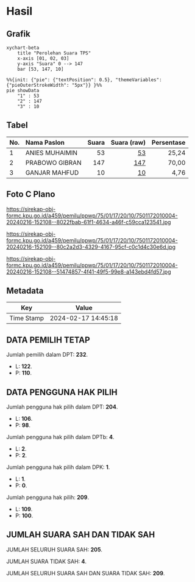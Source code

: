 # Hasil

## Grafik

```mermaid
xychart-beta
    title "Perolehan Suara TPS"
    x-axis [01, 02, 03]
    y-axis "Suara" 0 --> 147
    bar [53, 147, 10]
```

```mermaid
%%{init: {"pie": {"textPosition": 0.5}, "themeVariables": {"pieOuterStrokeWidth": "5px"}} }%%
pie showData
    "1" : 53
    "2" : 147
    "3" : 10
```

## Tabel

| No. | Nama Paslon    | Suara | Suara (raw) | Persentase |
|:--- |:-------------- | -----:| -----------:| ----------:|
| 1   | ANIES MUHAIMIN | 53    | [53][p-1]   | 25,24      |
| 2   | PRABOWO GIBRAN | 147   | [147][p-2]  | 70,00      |
| 3   | GANJAR MAHFUD  | 10    | [10][p-3]   | 4,76       |


[p-1]: https://github.com/gigit-pemilu/pemilu-2024-75-gorontalo/blob/main/pilpres/hitung-suara/sub/75-gorontalo/sub/01-gorontalo/sub/17-limboto-barat/sub/2010-huidu-utara/sub/004-tps/sub/paslon-1.txt
[p-2]: https://github.com/gigit-pemilu/pemilu-2024-75-gorontalo/blob/main/pilpres/hitung-suara/sub/75-gorontalo/sub/01-gorontalo/sub/17-limboto-barat/sub/2010-huidu-utara/sub/004-tps/sub/paslon-2.txt
[p-3]: https://github.com/gigit-pemilu/pemilu-2024-75-gorontalo/blob/main/pilpres/hitung-suara/sub/75-gorontalo/sub/01-gorontalo/sub/17-limboto-barat/sub/2010-huidu-utara/sub/004-tps/sub/paslon-3.txt

## Foto C Plano

https://sirekap-obj-formc.kpu.go.id/a459/pemilu/ppwp/75/01/17/20/10/7501172010004-20240216-152108--8022fbab-61f1-4634-a46f-c59cca123541.jpg

https://sirekap-obj-formc.kpu.go.id/a459/pemilu/ppwp/75/01/17/20/10/7501172010004-20240216-152109--80c2a2d3-4329-4167-95cf-c0c1d4c30e6d.jpg

https://sirekap-obj-formc.kpu.go.id/a459/pemilu/ppwp/75/01/17/20/10/7501172010004-20240216-152108--51474857-4f41-49f5-99e8-a143ebd4fd57.jpg


## Metadata

| Key        | Value               |
| ---------- | ------------------- |
| Time Stamp | 2024-02-17 14:45:18 |


## DATA PEMILIH TETAP

Jumlah pemilih dalam DPT: **232**.
 * L: **122**.
 * P: **110**.

## DATA PENGGUNA HAK PILIH

Jumlah pengguna hak pilih dalam DPT: **204**.
 * L: **106**.
 * P: **98**.

Jumlah pengguna hak pilih dalam DPTb: **4**.
 * L: **2**.
 * P: **2**.

Jumlah pengguna hak pilih dalam DPK: **1**.
 * L: **1**.
 * P: **0**.

Jumlah pengguna hak pilih: **209**.
 * L: **109**.
 * P: **100**.

## JUMLAH SUARA SAH DAN TIDAK SAH

JUMLAH SELURUH SUARA SAH: **205**.

JUMLAH SUARA TIDAK SAH: **4**.

JUMLAH SELURUH SUARA SAH DAN SUARA TIDAK SAH: **209**.


